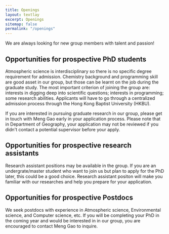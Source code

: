 ```yaml
---
title: Openings
layout: textlay
excerpt: Openings
sitemap: false
permalink: "/openings"
---
```


We are always looking for new group members with talent and passion!
## Opportunities for prospective PhD students
Atmospheric science is interdisciplinary so there is no specific degree requirement for admission. Chemistry background and programming skill are good asset in our group, but those can be learnt on the job during the graduate study. The most important criterion of joining the group are: interests in digging deep into scientific questions; interests in programming; some research abilities. Applicants will have to go through a centralized admission process through the Hong Kong Baptist University (HKBU). 

If you are interested in pursuing graduate research in our group, please get in touch with Meng Gao early in your application process. Please note that in Department of Geography, your application may not be reviewed if you didn't contact a potential supervisor before your apply.

## Opportunities for prospective research assistants
Research assistant positions may be available in the group. If you are an undergrate/master student who want to join us but plan to apply for the PhD later, this could be a good choice. Research assistant positon will make you familiar with our researches and help you prepare for your application. 

## Opportunities for prospective Postdocs
We seek postdocs with experience in Atmospheric science, Environmental science, and Computer science, etc. If you will be completing your PhD in the coming year and would be interested in  in our group, you are encouraged to contact Meng Gao to inquire.
